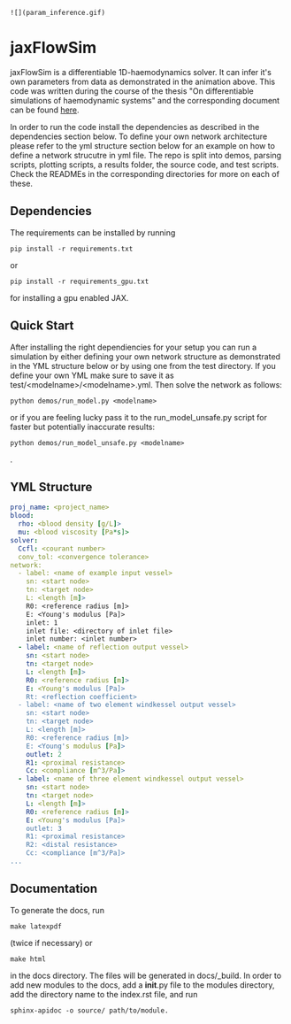 ```{only} never
![](param_inference.gif)
```
# jaxFlowSim

jaxFlowSim is a differentiable 1D-haemodynamics solver. It can infer it's own parameters from data as demonstrated in the animation above. 
This code was written during the course of the thesis "On differentiable simulations of haemodynamic systems" and the corresponding document can be found [here](https://github.com/DiegoRenner/On-fast-simulations-of-cardiac-function).


In order to run the code install the dependencies as described in the dependencies section below. 
To define your own network architecture please refer to the yml structure section below for an example on how to define a network strucutre in yml file.
The repo is split into demos, parsing scripts, plotting scripts, a results folder, the source code, and test scripts. Check the READMEs in the corresponding directories for more on each of these.

## Dependencies


The requirements can be installed by running
```
pip install -r requirements.txt
```
or 
```
pip install -r requirements_gpu.txt
```
for installing a gpu enabled JAX.

## Quick Start

After installing the right dependiencies for your setup you can run a simulation by either defining your own network structure as demonstrated in the YML structure below or by using one from the test directory.
If you define your own YML make sure to save it as test/\<modelname\>/\<modelname\>.yml.
Then solve the network as follows:

```
python demos/run_model.py <modelname>
```
or if you are feeling lucky pass it to the run_model_unsafe.py script for faster but potentially inaccurate results:
```
python demos/run_model_unsafe.py <modelname>
```
.
## YML Structure

```yml
proj_name: <project_name>
blood:
  rho: <blood density [g/L]>
  mu: <blood viscosity [Pa*s]>
solver:
  Ccfl: <courant number>
  conv_tol: <convergence tolerance>
network:
  - label: <name of example input vessel>
    sn: <start node>
    tn: <target node>
    L: <length [m]>
    R0: <reference radius [m]>
    E: <Young's modulus [Pa]>
    inlet: 1
    inlet file: <directory of inlet file>
    inlet number: <inlet number>
  - label: <name of reflection output vessel>
    sn: <start node>
    tn: <target node>
    L: <length [m]>
    R0: <reference radius [m]>
    E: <Young's modulus [Pa]>
    Rt: <reflection coefficient>
  - label: <name of two element windkessel output vessel>
    sn: <start node>
    tn: <target node>
    L: <length [m]>
    R0: <reference radius [m]>
    E: <Young's modulus [Pa]>
    outlet: 2
    R1: <proximal resistance>
    Cc: <compliance [m^3/Pa]>
  - label: <name of three element windkessel output vessel>
    sn: <start node>
    tn: <target node>
    L: <length [m]>
    R0: <reference radius [m]>
    E: <Young's modulus [Pa]>
    outlet: 3
    R1: <proximal resistance>
    R2: <distal resistance>
    Cc: <compliance [m^3/Pa]>
...
```

## Documentation
To generate the docs, run 
```
make latexpdf
```
(twice if necessary) or 
```
make html
```
in the docs directory. The files will be generated in docs/_build. 
In order to add new modules to the docs, add a __init__.py file to the modules directory, add the directory name to the index.rst file, and run
```
sphinx-apidoc -o source/ path/to/module.
```



